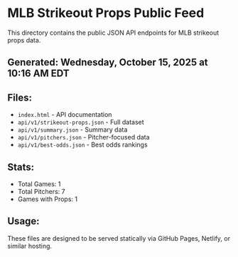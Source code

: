 # MLB Strikeout Props Public Feed

This directory contains the public JSON API endpoints for MLB strikeout props data.

## Generated: Wednesday, October 15, 2025 at 10:16 AM EDT

## Files:
- `index.html` - API documentation
- `api/v1/strikeout-props.json` - Full dataset
- `api/v1/summary.json` - Summary data
- `api/v1/pitchers.json` - Pitcher-focused data  
- `api/v1/best-odds.json` - Best odds rankings

## Stats:
- Total Games: 1
- Total Pitchers: 7
- Games with Props: 1

## Usage:
These files are designed to be served statically via GitHub Pages, Netlify, or similar hosting.
